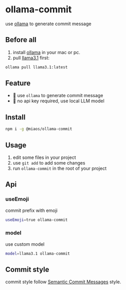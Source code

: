 # ollama-commit

use [ollama](https://ollama.com/) to generate commit message

## Before all

1. install [ollama](https://ollama.com/) in your mac or pc.
2. pull [llama3.1](https://ollama.com/library/llama3.1) first:

```bash
ollama pull llama3.1:latest
```

## Feature

- 🐑 use `ollama` to generate commit message
- 🐶 no api key required, use local LLM model
  
## Install

```bash
npm i -g @miaos/ollama-commit
```

## Usage

1. edit some files in your project
2. use `git add` to add some changes
3. run `ollama-commit` in the root of your project

## Api

### useEmoji

commit prefix with emoji

```bash
useEmoji=true ollama-commit
```

### model

use custom model

```bash
model=llama3.1 ollama-commit
```

## Commit style

commit style follow [Semantic Commit Messages](https://gist.github.com/brianclements/841ea7bffdb01346392c) style.